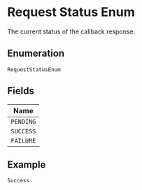 
# Request Status Enum

The current status of the callback response.

## Enumeration

`RequestStatusEnum`

## Fields

| Name |
|  --- |
| `PENDING` |
| `SUCCESS` |
| `FAILURE` |

## Example

```
Success
```

